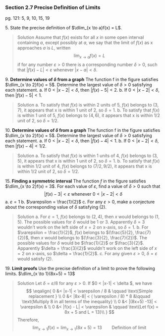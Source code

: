 ###  Section 2.7 Precise Definition of Limits
pg. 121: 5, 9, 10, 15, 19

5\. State the precise definition of $\dlim_{x \to a}f(x) = L$.
>Solution
Assume that $f(x)$ exists for all $x$ in some open interval containing $a$, except possibly at $a$, we say that the limit of $f(x)$  as x approaches $a$ is $L$, written
$$
\lim_{x \to a}f(x) = L
$$
if for any number $\varepsilon > 0$ there is a corresponding number $\delta > 0$, such that $|f(x) - L| < \varepsilon$ whenever $|x-a| < \delta$.

9\. **Determine values of $\delta$ from a graph** The function f in the figure satisfies $\dlim_{x \to 2}f(x) = 5$. Determine the largest value of $\delta > 0$ satisfying each statement.
a. If $0 < |x-2| < \delta$, then $|f(x) - 5| < 2$.
b. If $0 < |x-2| < \delta$, then $|f(x) - 5| < 1$.
>Solution
a. To satisfy that $f(x)$ is within 2 units of 5, $f(x)$ belongs to $(3, 7)$, it appears that x is within $1$ unit of $2$, so $\delta = 1$.
b. To satisfy that $f(x)$ is within 1 unit of 5, $f(x)$ belongs to $(4, 6)$, it appears that x is within $1/2$ unit of 2, so $\delta = 1/2$.

10\. **Determine values of $\delta$ from a graph** The function f in the figure satisfies $\dlim_{x \to 2}f(x) = 5$. Determine the largest value of $\delta > 0$ satisfying each statement.
a. If $0 < |x-2| < \delta$, then $|f(x) - 4| < 1$.
b. If $0 < |x-2| < \delta$, then $|f(x) - 4| < 1/2$.
>Solution
a. To satisfy that $f(x)$ is within 1 units of 4, $f(x)$ belongs to $(3, 5)$, it appears that x is within $1$ unit of $2$, so $\delta = 1$.
b. To satisfy that $f(x)$ is within 1/2 unit of 4, $f(x)$ belongs to $(7/2, 9/2)$, it appears that x is within $1/2$ unit of 2, so $\delta = 1/2$.

15\. **Finding a symmetric interval** The function $f$ in the figure satisfies  $\dlim_{x \to 2}f(x) = 3$. For each value of $\varepsilon$, find a value of $\delta > 0$ such that
$$
|f(x) - 3| < \varepsilon  \text{ whenever } 0< |x-2| < \delta \tag{2}
$$
a. $\varepsilon = 1$
b. $\varepsilon = \frac{1}{2}$
c. For any $\varepsilon  > 0$, make a conjecture about the corresponding value of $\delta$ satisfying $(2)$.
>Solution
a. For $\varepsilon = 1$, $f(x)$ belongs to $(2, 4)$, then $x$ would belongs to $(1, 5)$. The possible values for $\delta$ would be $1$ or $3$. Apparently $\delta = 3$ wouldn't work on the left side of $x=2$ on x-axis, so $\delta = 1$.
b. For $\varepsilon =  \frac{1}{2}$, $f(x)$ belongs to $(\frac{5}{2}, \frac{7}{2})$, then $x$ would belongs to $(\frac{3}{2}, \frac{7}{2})$. The possible values for $\delta$ would be $\frac{1}{2}$ or $\frac{3}{2}$. Apparently $\delta = \frac{3}{2}$ wouldn't work on the left side of $x=2$ on x-axis, so $\delta = \frac{1}{2}$.
c. For any given $\varepsilon > 0$, $\delta = \varepsilon$ would satisfy $(2)$.

19\. **Limit proofs** Use the precise definition of a limit to prove the following limits.
$\dlim_{x \to 1}(8x+5) = 13$
>Solution
Let  $\delta = \varepsilon / 8$ for any $\varepsilon > 0$. If $0 < |x-1| < \delta $, we have
$$
\eqalign{
0 &< |x-1| <  \varepsilon / 8 & \qquad \text{Simple replacement } \\
0 &< |8x-8| < ( \varepsilon / 8) * 8  &\qquad \text{Multiply 8 in all terms of the inequality} \\
0 &< |(8x+5) -13| <  \varepsilon & \\
0 &< |f(x) - L| <  \varepsilon & \qquad \text{Let f(x) = 8x + 5 and L = 13}\\
}
$$
Therefore,
$$
\lim_{x \to 1}f(x) = \lim_{x \to 1}(8x+5) =13 \qquad \text{Definition of limit}
$$
